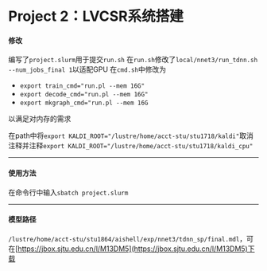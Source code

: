 # Project 2：LVCSR系统搭建

#### 修改
编写了`project.slurm`用于提交`run.sh`
在`run.sh`修改了`local/nnet3/run_tdnn.sh --num_jobs_final 1`以适配GPU
在`cmd.sh`中修改为

- `export train_cmd="run.pl --mem 16G"`
- `export decode_cmd="run.pl --mem 16G"`
- `export mkgraph_cmd="run.pl --mem 16G`

以满足对内存的需求

在path中将`export KALDI_ROOT="/lustre/home/acct-stu/stu1718/kaldi"`取消注释并注释`export KALDI_ROOT="/lustre/home/acct-stu/stu1718/kaldi_cpu"`

---

#### 使用方法
在命令行中输入`sbatch project.slurm`

---

#### 模型路径
`/lustre/home/acct-stu/stu1864/aishell/exp/nnet3/tdnn_sp/final.mdl`，可在[https://jbox.sjtu.edu.cn/l/M13DM5](https://jbox.sjtu.edu.cn/l/M13DM5)下载